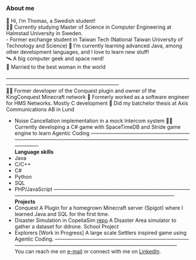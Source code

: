 ### About me  
👋 Hi, I’m Thomas, a Swedish student!  
👨‍🎓 Currently studying Master of Science in Computer Engineering at Halmstad University in Sweden.  
    - Former exchange student in Taiwan Tech (National Taiwan University of Technology and Science)
🌱 I’m currently learning advanced Java, among other development languages, and I love to learn new stuff!  
🛰️ A big computer geek and space nerd!  
🤵 Married to the best woman in the world

~~------------------------------------------------------------------------------------------------------------------------------~~  
👨‍💻 Former developer of the Conquest plugin and owner of the KingConquest Minecraft network
👾 Formerly worked as a software engineer for HMS Networks. Mostly C development
👾 Did my batchelor thesis at Axis Communications AB in Lund
   - Noise Cancellation implementation in a mock Intercom system
👨‍💻 Currently developing a C# game with SpaceTimeDB and Stride game engine to learn Agentic Coding
~~------------------------------------------------------------------------------------------------------------------------------~~  
**Language skills**  
 - Java 
 - C/C++
 - C#
 - Python      
 - SQL
 - PHP/JavaScript
~~------------------------------------------------------------------------------------------------------------------------------~~  
**Projects**
 - Conquest
     A Plugin for a homegrown Minecraft server (Spigot) where I learned Java and SQL for the first time.
 - Disaster Simulation in CopeliaSim [repo](https://github.com/M9GLiquid/disaster-sim-coppeliasim)
     A Disaster Area simulator to gather a dataset for ddrone.
     School Project
 - Explorers [Work in Progress]
     A large scale Settlers inspired game using Agentic Coding. 
~~------------------------------------------------------------------------------------------------------------------------------~~  
You  can  reach  me  on  [e-mail](mailto:email@thomas.lundqvist.1991@gmail.com) or  connect  with  me  on  [LinkedIn](https://www.linkedin.com/in/thomas-lundqvist/).  
